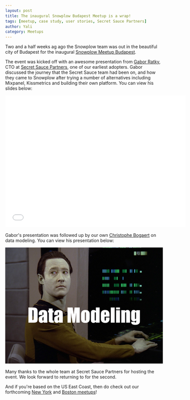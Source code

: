 ```yaml
---
layout: post
title: The inaugural Snowplow Budapest Meetup is a wrap!
tags: [meetup, case study, user stories, Secret Sauce Partners]
author: Yali
category: Meetups
---
```


Two and a half weeks ag ago the Snowplow team was out in the beautiful city of Budapest for the inaugural [Snowplow Meetup Budapest][budapest-meetup].

The event was kicked off with an awesome presentation from [Gabor Ratky][gabor], CTO at [Secret Sauce Partners][secret-sauce-partners], one of our earliest adopters. Gabor discussed the journey that the Secret Sauce team had been on, and how they came to Snowplow after trying a number of alternatives including Mixpanel, Kissmetrics and building their own platform. You can view his slides below:

<div class="iframe-container">
    <iframe src="//slides.com/sspinc/snowplow-at-secret-sauce/embed" width="576" height="420" scrolling="no" frameborder="0" webkitallowfullscreen mozallowfullscreen allowfullscreen>    </iframe>
</div>

Gabor's presentation was followed up by our own [Christophe Bogaert][christophe] on data modeling. You can view his presentation below:

<!--more-->

<a href="/assets/pdf/budapest-data-modeling.pdf"><img src="/assets/img/blog/2016/02/data-modeling-title-slide.png"></a>

Many thanks to the whole team at Secret Sauce Partners for hosting the event. We look forward to returning to for the second.

And if you're based on the US East Coast, then do check out our forthcoming [New York][ny-meetup] and [Boston meetups][boston-meetup]!


[budapest-meetup]: http://www.meetup.com/Snowplow-Analytics-Budapest/
[secret-sauce-partners]: http://www.secretsaucepartners.com/
[gabor]: https://www.linkedin.com/in/rgabo
[christophe]: /blog/authors/christophe/
[ny-meetup]: http://www.meetup.com/Snowplow-Analytics-New-York/events/227410376/
[boston-meetup]: http://www.meetup.com/Snowplow-Analytics-Boston/events/227411770/
